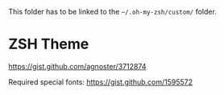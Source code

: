 This folder has to be linked to the ```~/.oh-my-zsh/custom/``` folder.

ZSH Theme
===
https://gist.github.com/agnoster/3712874

Required special fonts: https://gist.github.com/1595572
